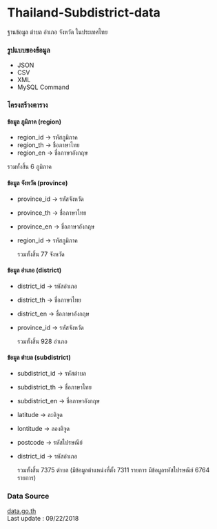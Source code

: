 # Thailand-Subdistrict-data
ฐานข้อมูล ตำบล อำเภอ จังหวัด ในประเทศไทย

### รูปแบบของข้อมูล
- JSON
- CSV
- XML
- MySQL Command

### โครงสร้างตาราง
#### ข้อมูล ภูมิภาค (region) 
- region_id -> รหัสภูมิภาค
- region_th -> ชื่อภาษาไทย 
- region_en -> ชื่อภาษาอังกฤษ  
  
รวมทั้งสิ้น 6 ภูมิภาค

#### ข้อมูล จังหวัด (province) 
- province_id -> รหัสจังหวัด
- province_th -> ชื่อภาษาไทย 
- province_en -> ชื่อภาษาอังกฤษ
- region_id -> รหัสภูมิภาค  
  
  รวมทั้งสิ้น 77 จังหวัด

#### ข้อมูล อำเภอ (district) 
- district_id -> รหัสอำเภอ
- district_th -> ชื่อภาษาไทย 
- district_en -> ชื่อภาษาอังกฤษ
- province_id -> รหัสจังหวัด  
  
  รวมทั้งสิ้น 928 อำเภอ

#### ข้อมูล ตำบล (subdistrict) 
- subdistrict_id -> รหัสตำบล
- subdistrict_th -> ชื่อภาษาไทย 
- subdistrict_en -> ชื่อภาษาอังกฤษ
- latitude -> ละติจูด
- lontitude -> ลองติจูด
- postcode -> รหัสไปรษณีย์
- district_id -> รหัสอำเภอ  
  
  รวมทั้งสิ้น 7375 ตำบล (มีข้อมูลตำแหน่งที่ตั้ง 7311 รายการ มีข้อมูลรหัสไปรษณีย์ 6764 รายการ)

### Data Source  
[data.go.th](https://data.go.th)  
Last update : 09/22/2018
